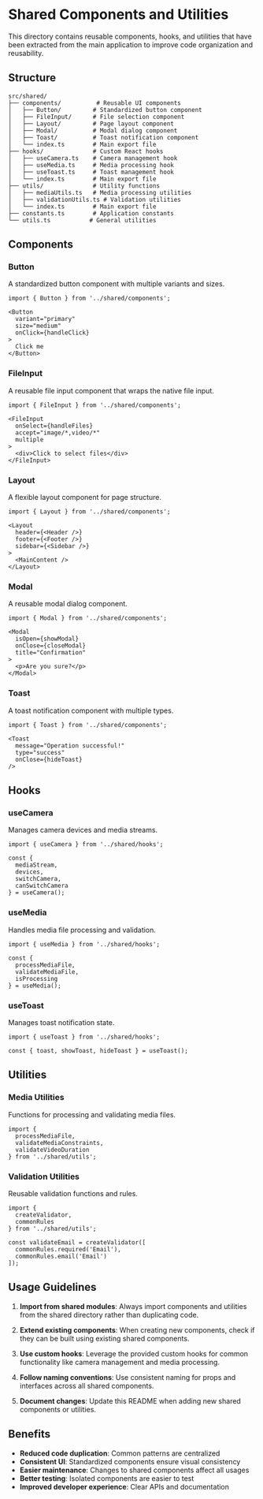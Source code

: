# Shared Components and Utilities

This directory contains reusable components, hooks, and utilities that have been extracted from the main application to improve code organization and reusability.

## Structure

```
src/shared/
├── components/          # Reusable UI components
│   ├── Button/         # Standardized button component
│   ├── FileInput/      # File selection component
│   ├── Layout/         # Page layout component
│   ├── Modal/          # Modal dialog component
│   ├── Toast/          # Toast notification component
│   └── index.ts        # Main export file
├── hooks/              # Custom React hooks
│   ├── useCamera.ts    # Camera management hook
│   ├── useMedia.ts     # Media processing hook
│   ├── useToast.ts     # Toast management hook
│   └── index.ts        # Main export file
├── utils/              # Utility functions
│   ├── mediaUtils.ts   # Media processing utilities
│   ├── validationUtils.ts # Validation utilities
│   └── index.ts        # Main export file
├── constants.ts        # Application constants
└── utils.ts           # General utilities
```

## Components

### Button
A standardized button component with multiple variants and sizes.

```tsx
import { Button } from '../shared/components';

<Button
  variant="primary"
  size="medium"
  onClick={handleClick}
>
  Click me
</Button>
```

### FileInput
A reusable file input component that wraps the native file input.

```tsx
import { FileInput } from '../shared/components';

<FileInput
  onSelect={handleFiles}
  accept="image/*,video/*"
  multiple
>
  <div>Click to select files</div>
</FileInput>
```

### Layout
A flexible layout component for page structure.

```tsx
import { Layout } from '../shared/components';

<Layout
  header={<Header />}
  footer={<Footer />}
  sidebar={<Sidebar />}
>
  <MainContent />
</Layout>
```

### Modal
A reusable modal dialog component.

```tsx
import { Modal } from '../shared/components';

<Modal
  isOpen={showModal}
  onClose={closeModal}
  title="Confirmation"
>
  <p>Are you sure?</p>
</Modal>
```

### Toast
A toast notification component with multiple types.

```tsx
import { Toast } from '../shared/components';

<Toast
  message="Operation successful!"
  type="success"
  onClose={hideToast}
/>
```

## Hooks

### useCamera
Manages camera devices and media streams.

```tsx
import { useCamera } from '../shared/hooks';

const {
  mediaStream,
  devices,
  switchCamera,
  canSwitchCamera
} = useCamera();
```

### useMedia
Handles media file processing and validation.

```tsx
import { useMedia } from '../shared/hooks';

const {
  processMediaFile,
  validateMediaFile,
  isProcessing
} = useMedia();
```

### useToast
Manages toast notification state.

```tsx
import { useToast } from '../shared/hooks';

const { toast, showToast, hideToast } = useToast();
```

## Utilities

### Media Utilities
Functions for processing and validating media files.

```tsx
import {
  processMediaFile,
  validateMediaConstraints,
  validateVideoDuration
} from '../shared/utils';
```

### Validation Utilities
Reusable validation functions and rules.

```tsx
import {
  createValidator,
  commonRules
} from '../shared/utils';

const validateEmail = createValidator([
  commonRules.required('Email'),
  commonRules.email('Email')
]);
```

## Usage Guidelines

1. **Import from shared modules**: Always import components and utilities from the shared directory rather than duplicating code.

2. **Extend existing components**: When creating new components, check if they can be built using existing shared components.

3. **Use custom hooks**: Leverage the provided custom hooks for common functionality like camera management and media processing.

4. **Follow naming conventions**: Use consistent naming for props and interfaces across all shared components.

5. **Document changes**: Update this README when adding new shared components or utilities.

## Benefits

- **Reduced code duplication**: Common patterns are centralized
- **Consistent UI**: Standardized components ensure visual consistency
- **Easier maintenance**: Changes to shared components affect all usages
- **Better testing**: Isolated components are easier to test
- **Improved developer experience**: Clear APIs and documentation